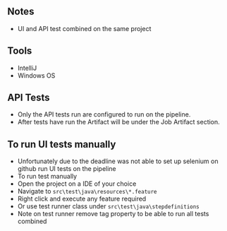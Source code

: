 

## Notes
* UI and API test combined on the same project

## Tools 
* IntelliJ
* Windows OS

## API Tests
* Only the API tests run are configured to run on the pipeline.
* After tests have run the Artifact will be under the Job Artifact section.

## To run UI tests manually

* Unfortunately due to the deadline was not able to set up selenium on github run UI tests on the pipeline
* To run test manually 
* Open the project on a IDE of your choice 
* Navigate to `src\test\java\resources\*.feature`
* Right click and execute any feature required
* Or use test runner class under `src\test\java\stepdefinitions`
* Note on test runner remove tag property to be able to run all tests combined






